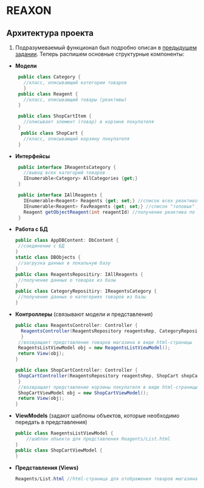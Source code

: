 # REAXON
## Архитектура проекта
1. Подразумеваемый функционал был подробно описан в [предыдущем задании](https://github.com/Anaiya798/CSharp-2/tree/main/hw01/task1). Теперь распишем основные структурные компоненты:
- **Модели**
   ```C#
    public class Category {
      //класс, описывающий категории товаров
      }
    public class Reagent {
      //класс, описывающий товары (реактивы)
    }
   
    public class ShopCartItem {
      //описывает элемент (товар) в корзине покупателя
    }
     public class ShopCart {
      //класс, описывающий корзину покупателя
    }
   ```
- **Интерфейсы**
   ```C#
    public interface IReagentsCategory {
      //вывод всех категорий товаров
      IEnumerable<Category> AllCategories {get;}
    }
   ```
   ```C#
    public interface IAllReagents {
      IEnumerable<Reagent> Reagents {get; set;} //список всех реактивов
      IEnumerable<Reagent> FavReagents {get; set;} //список "топовых" реактивов, которые загружаются автоматически при переходе на соответсвующую страницу товаров
      Reagent getObjectReagent(int reagentId) //получение реактива по id
    }
   ```
 - **Работа с БД** 
     ```C#
     public class AppDBContent: DbContent {
      //соединение с БД
     }
     static class DBObjects {
      //загрузка данных в локальную базу
     }
     public class ReagentsRepositiry: IAllReagents {
      //получение данных о товарах из базы
     }
     public class CategoryRepositiry: IReagentsCategory {
      //получение данных о категориях товаров из базы
     }
     ```
  - **Контроллеры**  (связывают модели и представления)
     ```C#
     public class ReagentsController: Controller {
       ReagentsController(ReagentsRepository reagentsRep, CategoryRepositiry categoryRep) {
       }
      //возвращает представление товаров магазина в виде html-страницы
      ReagentsListViewModel obj = new ReagentsListViewModel();
      return View(obj);
     }
     
     public class ShopCartController: Controller {
      ShopCartController(ReagentsRepository reagentsRep, ShopCart shopCart) {
      }
      //возвращает представление корзины покупателя в виде html-страницы
      ShopCartViewModel obj = new ShopCartViewModel();
      return View(obj);
     }
     ```
   - **ViewModels** (задают шаблоны объектов, которые необходимо передать в представления)
     ```C#
     public class RaegentsListViewModel {
         //шаблон объекта для представления Reagents/List.html
     }
     public class ShopCartViewModel {
     }
     ```
   - **Представления (Views)** 
     ```C#
     Reagents/List.html //html-страница для отображения товаров магазина 
     ```
